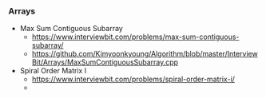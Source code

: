 ### Arrays

* Max Sum Contiguous Subarray
  * https://www.interviewbit.com/problems/max-sum-contiguous-subarray/
  * https://github.com/Kimyoonkyoung/Algorithm/blob/master/InterviewBit/Arrays/MaxSumContiguousSubarray.cpp
* Spiral Order Matrix I
  * https://www.interviewbit.com/problems/spiral-order-matrix-i/
  * 


